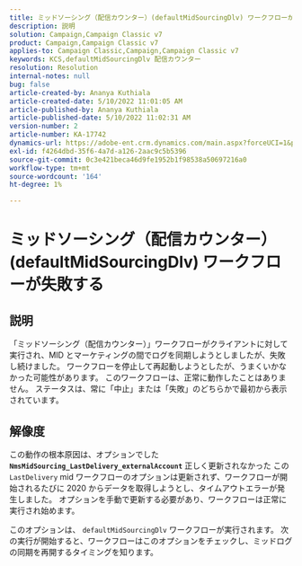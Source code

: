 ```yaml
---
title: ミッドソーシング（配信カウンター）(defaultMidSourcingDlv) ワークフローが失敗する
description: 説明
solution: Campaign,Campaign Classic v7
product: Campaign,Campaign Classic v7
applies-to: Campaign Classic,Campaign,Campaign Classic v7
keywords: KCS,defaultMidSourcingDlv 配信カウンター
resolution: Resolution
internal-notes: null
bug: false
article-created-by: Ananya Kuthiala
article-created-date: 5/10/2022 11:01:05 AM
article-published-by: Ananya Kuthiala
article-published-date: 5/10/2022 11:02:31 AM
version-number: 2
article-number: KA-17742
dynamics-url: https://adobe-ent.crm.dynamics.com/main.aspx?forceUCI=1&pagetype=entityrecord&etn=knowledgearticle&id=fcd8117b-50d0-ec11-a7b5-0022480a8e40
exl-id: f4264dbd-35f6-4a7d-a126-2aac9c5b5396
source-git-commit: 0c3e421beca46d9fe1952b1f98538a50697216a0
workflow-type: tm+mt
source-wordcount: '164'
ht-degree: 1%

---
```


# ミッドソーシング（配信カウンター）(defaultMidSourcingDlv) ワークフローが失敗する

## 説明

「ミッドソーシング（配信カウンター）」ワークフローがクライアントに対して実行され、MID とマーケティングの間でログを同期しようとしましたが、失敗し続けました。 ワークフローを停止して再起動しようとしたが、うまくいかなかった可能性があります。 このワークフローは、正常に動作したことはありません。 ステータスは、常に「中止」または「失敗」のどちらかで最初から表示されています。

## 解像度


この動作の根本原因は、オプションでした<b> `NmsMidSourcing_LastDelivery_externalAccount`</b> 正しく更新されなかった この `LastDelivery` mid ワークフローのオプションは更新されず、ワークフローが開始されるたびに 2020 からデータを取得しようとし、タイムアウトエラーが発生しました。 オプションを手動で更新する必要があり、ワークフローは正常に実行され始めます。

このオプションは、 `defaultMidSourcingDlv` ワークフローが実行されます。 次の実行が開始すると、ワークフローはこのオプションをチェックし、ミッドログの同期を再開するタイミングを知ります。
